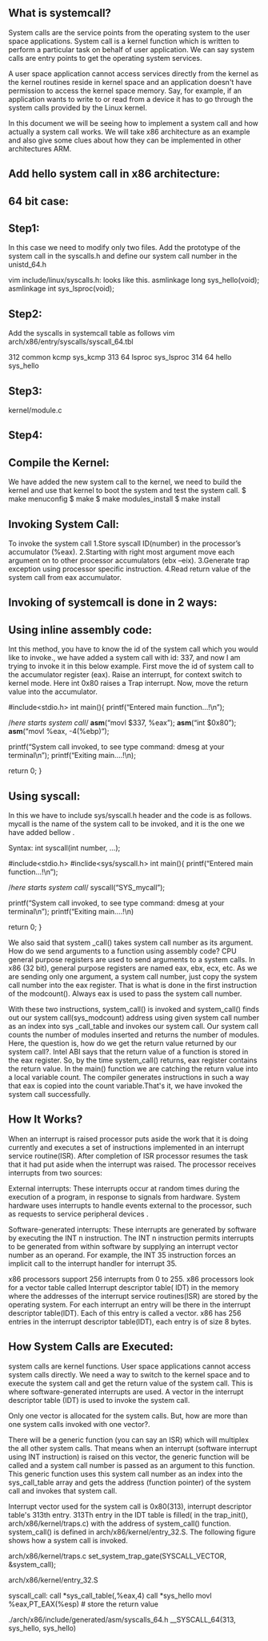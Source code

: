 What is systemcall?
------------------
System calls are the service points from the operating system to the user space applications. 
System call is a kernel function which is written to perform a particular task on behalf of user application. 
We can say system calls are entry points to get the operating system services.

A user space application cannot access services directly from the kernel as the kernel routines reside in kernel space and an application doesn't have permission to access the kernel space memory. Say, for example, if an application wants to write to or read from a device it has to go through the system calls provided by the Linux kernel. 

In this document we will be seeing how to implement a system call and how actually a system call works. We will take x86 architecture as an example and also give some clues about how they can be implemented in other architectures ARM.


Add hello system call in x86 architecture:
-----------------------------------------
64 bit case:
------------
Step1: 
------
In this case we need to modify only two files. Add the prototype of the system call in the syscalls.h and define our system call number in the unistd_64.h

vim include/linux/syscalls.h:
looks like this.
asmlinkage long sys_hello(void); 
asmlinkage int sys_lsproc(void);

Step2:
----
Add the syscalls in systemcall table as follows
vim arch/x86/entry/syscalls/syscall_64.tbl 

312     common  kcmp                    sys_kcmp 
313     64      lsproc                  sys_lsproc 
314     64      hello                   sys_hello 

Step3:
-----
kernel/module.c

Step4:
----
Compile the Kernel:
------------------
We have added the new system call to the kernel, we need to build the kernel and use that kernel to boot the system and test the system call.
	$ make menuconfig
	$ make 
	$ make modules_install
	$ make install 

Invoking System Call:
--------------------
To invoke the system call
1.Store syscall ID(number) in the processor’s accumulator (%eax). 
2.Starting with right most argument move each argument on to other processor accumulators (ebx –eix). 
3.Generate trap exception using processor specific instruction. 
4.Read return value of the system call from eax accumulator.

Invoking of systemcall is done in 2 ways:
-----------------------------------------
Using inline assembly code:
--------------------------
Int this method, you have to know the id of the system call which you would like to invoke., we have added a system call with id: 337, and now I am trying to invoke it in this below example.
First move the id of system call to the accumulator register (eax).
Raise an interrupt, for context switch to kernel mode. Here int 0x80 raises a Trap interrupt.
Now, move the return value into the accumulator.

#include<stdio.h>
int main(){
printf(“Entered main function…!\n”);

/*here starts system call*/
__asm__(“movl $337, %eax”);
__asm__(“int $0x80”);
__asm__(“movl %eax, -4(%ebp)”);

printf(“System call invoked, to see type command: dmesg at your terminal\n”);
printf(“Exiting main….!\n);

return 0;
}



Using syscall:
-------------
In this we have to include sys/syscall.h header and the code is as follows. mycall is the name of the system call to be invoked, and it is the one we have added bellow .

Syntax: int syscall(int number, ...);

#include<stdio.h>
#inclide<sys/syscall.h>
int main(){
printf(“Entered main function…!\n”);

/*here starts system call*/
syscall(“SYS_mycall”);

printf(“System call invoked, to see type command: dmesg at your terminal\n”);
printf(“Exiting main….!\n)

return 0;
}



We also said that system _call() takes system call number as its argument. How do we send arguments to a function using assembly code? CPU general purpose registers are used to send arguments to a system calls. In x86 (32 bit), general purpose registers are named eax, ebx, ecx, etc. As we are sending only one argument, a system call number, just copy the system call number into the eax register. That is what is done in the first instruction of the modcount(). Always eax is used to pass the system call number.

With these two instructions, system_call() is invoked and system_call() finds out our system call(sys_modcount) address using given system call number as an index into sys _call_table and invokes our system call. Our system call counts the number of modules inserted and returns the number of modules. Here, the question is, how do we get the return value returned by our system call?. Intel ABI says that the return value of a function is stored in the eax register. So, by the time system_call() returns, eax register contains the return value. In the main() function we are catching the return value into a local variable count. The compiler generates instructions in such a way that eax is copied into the count variable.That's it, we have invoked the system call successfully.


How It Works?
------------

When an interrupt is raised processor puts aside the work that it is doing currently and executes a set of instructions implemented in an interrupt service routine(ISR). After completion of ISR processor resumes the task that it had put aside when the interrupt was raised. The processor receives interrupts from two sources:

External interrupts: These interrupts occur at random times during the execution of a program, in response to signals from hardware. System hardware uses interrupts to handle events external to the processor, such as requests to service peripheral devices . 

Software-generated interrupts: These interrupts are generated by software by executing the INT n instruction. The INT n instruction permits interrupts to be generated from within software by supplying an interrupt vector number as an operand. For example, the INT 35 instruction forces an implicit call to the interrupt handler for interrupt 35. 

x86 processors support 256 interrupts from 0 to 255. x86 processors look for a vector table called Interrupt descriptor table( IDT) in the memory where the addresses of the interrupt service routines(ISR) are stored by the operating system. For each interrupt an entry will be there in the interrupt descriptor table(IDT). Each of this entry is called a vector. x86 has 256 entries in the interrupt descriptor table(IDT), each entry is of size 8 bytes.

How System Calls are Executed:
-----------------------------
system calls are kernel functions. User space applications cannot access system calls directly. We need a way to switch to the kernel space and to execute the system call and get the return value of the system call. This is where software-generated interrupts are used. A vector in the interrupt descriptor table (IDT) is used to invoke the system call.

Only one vector is allocated for the system calls. But, how are more than one system calls invoked with one vector?. 

There will be a generic function (you can say an ISR) which will multiplex the all other system calls. That means when an interrupt (software interrupt using INT instruction) is raised on this vector, the generic function will be called and a system call number is passed as an argument to this function. This generic function uses this system call number as an index into the sys_call_table array and gets the address (function pointer) of the system call and invokes that system call.

Interrupt vector used for the system call is 0x80(313), interrupt descriptor table's 313th entry. 313Th entry in the IDT table is filled( in the trap_init(), arch/x86/kernel/traps.c) with the address of system_call() function. system_call() is defined in arch/x86/kernel/entry_32.S. The following figure shows how a system call is invoked.



arch/x86/kernel/traps.c
        set_system_trap_gate(SYSCALL_VECTOR, &system_call);

arch/x86/kernel/entry_32.S

syscall_call:
        call *sys_call_table(,%eax,4)      call *sys_hello
        movl %eax,PT_EAX(%esp)          # store the return value

./arch/x86/include/generated/asm/syscalls_64.h
__SYSCALL_64(313, sys_hello, sys_hello)
